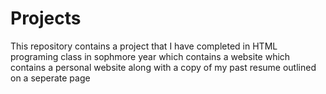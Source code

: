 # Projects
This repository contains a project that I have completed in HTML programing class in sophmore year which contains a website which contains a personal website along with a copy of my past resume outlined on a seperate page
